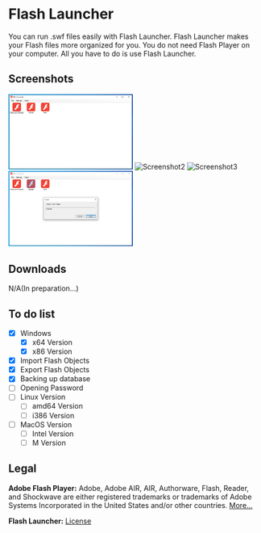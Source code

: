 # Flash Launcher
You can run .swf files easily with Flash Launcher. Flash Launcher makes your Flash files more organized for you. You do not need Flash Player on your computer. All you have to do is use Flash Launcher.
## Screenshots
<img src="https://raw.githubusercontent.com/redsensegames/flash-launcher/main/Screenshots/Screenshot_1.png" alt="Screenshot1" width="49%"/> <img src="https://raw.githubusercontent.com/redsensegames/flash-launcher/main/Screenshots/Screenshot_2.png.png" alt="Screenshot2" width="49%"/> <img src="hhttps://raw.githubusercontent.com/redsensegames/flash-launcher/main/Screenshots/Screenshot_3.png" alt="Screenshot3" width="49%"/> <img src="https://raw.githubusercontent.com/redsensegames/flash-launcher/main/Screenshots/Screenshot_4.png" alt="Screenshot4" width="49%"/>
## Downloads
N/A(In preparation...)
## To do list

 - [x] Windows
	- [x] x64 Version
	 - [x] x86 Version
 - [x] Import Flash Objects
 - [x] Export Flash Objects
 - [x] Backing up database
 - [ ] Opening Password
 - [ ] Linux Version
	 - [ ] amd64 Version
	 - [ ] i386 Version
 - [ ] MacOS Version
	 - [ ] Intel Version
	 - [ ] M Version

## Legal
**Adobe Flash Player:** Adobe, Adobe AIR, AIR, Authorware, Flash, Reader, and Shockwave are either registered trademarks or trademarks of Adobe Systems Incorporated in the United States and/or other countries. [More...](https://www.adobe.com/tr/legal/licenses-terms.html#:~:text=4.5-,Adobe%20Flash%20Player,-Mobile%C2%A0%7C%20Personal)

**Flash Launcher:** [License](https://github.com/redsensegames/flash-launcher/blob/main/LICENSE)
